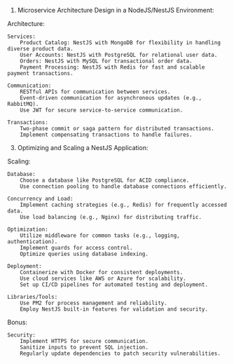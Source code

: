 1. Microservice Architecture Design in a NodeJS/NestJS Environment:

Architecture:

    Services:
        Product Catalog: NestJS with MongoDB for flexibility in handling diverse product data.
        User Accounts: NestJS with PostgreSQL for relational user data.
        Orders: NestJS with MySQL for transactional order data.
        Payment Processing: NestJS with Redis for fast and scalable payment transactions.

    Communication:
        RESTful APIs for communication between services.
        Event-driven communication for asynchronous updates (e.g., RabbitMQ).
        Use JWT for secure service-to-service communication.

    Transactions:
        Two-phase commit or saga pattern for distributed transactions.
        Implement compensating transactions to handle failures.


3. Optimizing and Scaling a NestJS Application:

Scaling:

    Database:
        Choose a database like PostgreSQL for ACID compliance.
        Use connection pooling to handle database connections efficiently.

    Concurrency and Load:
        Implement caching strategies (e.g., Redis) for frequently accessed data.
        Use load balancing (e.g., Nginx) for distributing traffic.

    Optimization:
        Utilize middleware for common tasks (e.g., logging, authentication).
        Implement guards for access control.
        Optimize queries using database indexing.

    Deployment:
        Containerize with Docker for consistent deployments.
        Use cloud services like AWS or Azure for scalability.
        Set up CI/CD pipelines for automated testing and deployment.

    Libraries/Tools:
        Use PM2 for process management and reliability.
        Employ NestJS built-in features for validation and security.

Bonus:

    Security:
        Implement HTTPS for secure communication.
        Sanitize inputs to prevent SQL injection.
        Regularly update dependencies to patch security vulnerabilities.